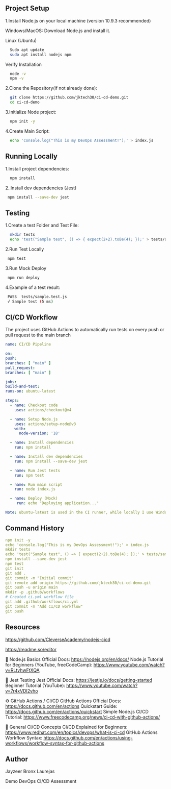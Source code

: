 
## Project Setup

1.Install Node.js on your local machine (version 10.9.3 recommended)

Windows/MacOS: Download Node.js and install it.

Linux (Ubuntu)


```bash
  Sudo apt update
  sudo apt install nodejs npm
```

Verify Installation

```bash
  node -v
  npm -v
```

2.Clone the Repository(if not already done):

```bash
  git clone https://github.com/jktech30/ci-cd-demo.git
  cd ci-cd-demo
```
3.Initialize Node project:

```bash
  npm init -y
```
4.Create Main Script:

```bash
  echo 'console.log("This is my DevOps Assessment!");' > index.js
```

## Running Locally

1.Install project dependencies:

```bash
  npm install
```
2..Install dev dependencies (Jest)
```bash
 npm install --save-dev jest
```
## Testing

1.Create a test Folder and Test File:

```bash
  mkdir tests
  echo 'test("Sample test", () => { expect(2+2).toBe(4); });' > tests/sample.test.js
```
2.Run Test Locally
```bash
 npm test
```
3.Run Mock Deploy
```bash
 npm run deploy
```
4.Example of a test result:
```bash
 PASS  tests/sample.test.js
 √ Sample test (5 ms)
```

## CI/CD Workflow

The project uses GitHub Actions to automatically run tests on every push or pull request to the main branch
 ```yaml
name: CI/CD Pipeline

on:
push:
 branches: [ "main" ]
pull_request:
 branches: [ "main" ]

jobs:
build-and-test:
 runs-on: ubuntu-latest

 steps:
   - name: Checkout code
     uses: actions/checkout@v4

   - name: Setup Node.js
     uses: actions/setup-node@v3
     with:
       node-version: '18'

   - name: Install dependencies
     run: npm install

   - name: Install dev dependencies
     run: npm install --save-dev jest

   - name: Run Jest tests
     run: npm test

   - name: Run main script
     run: node index.js

   - name: Deploy (Mock)
      run: echo "Deploying application..."

Note: ubuntu-latest is used in the CI runner, while locally I use Windows
```
## Command History
```yaml
npm init -y
echo 'console.log("This is my DevOps Assessment!");' > index.js
mkdir tests
echo 'test("Sample test", () => { expect(2+2).toBe(4); });' > tests/sample.test.js
npm install --save-dev jest
npm test
git init
git add .
git commit -m "Initial commit"
git remote add origin https://github.com/jktech30/ci-cd-demo.git
git push -u origin main
mkdir -p .github/workflows
# Created ci.yml workflow file
git add .github/workflows/ci.yml
git commit -m "Add CI/CD workflow"
git push
```
## Resources

https://github.com/CleverseAcademy/nodejs-cicd

https://readme.so/editor

📘 Node.js Basics
Official Docs: https://nodejs.org/en/docs/
Node.js Tutorial for Beginners (YouTube, freeCodeCamp): https://www.youtube.com/watch?v=RLtyhwFtXQA

🧪 Jest Testing
Jest Official Docs: https://jestjs.io/docs/getting-started
Beginner Tutorial (YouTube): https://www.youtube.com/watch?v=7r4xVDI2vho

⚙️ GitHub Actions / CI/CD
GitHub Actions Official Docs: https://docs.github.com/en/actions
Quickstart Guide: https://docs.github.com/en/actions/quickstart
Simple Node.js CI/CD Tutorial: https://www.freecodecamp.org/news/ci-cd-with-github-actions/

📖 General CI/CD Concepts
CI/CD Explained for Beginners: https://www.redhat.com/en/topics/devops/what-is-ci-cd
GitHub Actions Workflow Syntax: https://docs.github.com/en/actions/using-workflows/workflow-syntax-for-github-actions

## Author
Jayzeer Bronx Laurejas

Demo DevOps CI/CD Assessment
